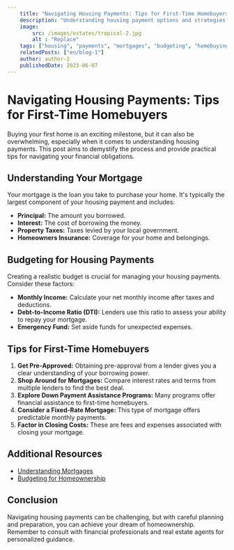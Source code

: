 ```yaml
---
    title: "Navigating Housing Payments: Tips for First-Time Homebuyers"
    description: "Understanding housing payment options and strategies for first-time homebuyers. Explore budgeting, mortgages, and more."
    image: 
        src: /images/estates/tropical-2.jpg
        alt : "Replace"
    tags: ["housing", "payments", "mortgages", "budgeting", "homebuying"]
    relatedPosts: ["en/blog-1"] 
    author: author-2
    publishedDate: 2023-06-07
---
```


# Navigating Housing Payments: Tips for First-Time Homebuyers

Buying your first home is an exciting milestone, but it can also be overwhelming, especially when it comes to understanding housing payments. This post aims to demystify the process and provide practical tips for navigating your financial obligations.

## Understanding Your Mortgage

Your mortgage is the loan you take to purchase your home. It's typically the largest component of your housing payment and includes:

* **Principal:** The amount you borrowed.
* **Interest:** The cost of borrowing the money.
* **Property Taxes:** Taxes levied by your local government.
* **Homeowners Insurance:** Coverage for your home and belongings.

## Budgeting for Housing Payments

Creating a realistic budget is crucial for managing your housing payments. Consider these factors:

* **Monthly Income:** Calculate your net monthly income after taxes and deductions.
* **Debt-to-Income Ratio (DTI):** Lenders use this ratio to assess your ability to repay your mortgage.
* **Emergency Fund:** Set aside funds for unexpected expenses.

## Tips for First-Time Homebuyers

1.  **Get Pre-Approved:** Obtaining pre-approval from a lender gives you a clear understanding of your borrowing power.
2.  **Shop Around for Mortgages:** Compare interest rates and terms from multiple lenders to find the best deal.
3.  **Explore Down Payment Assistance Programs:** Many programs offer financial assistance to first-time homebuyers.
4.  **Consider a Fixed-Rate Mortgage:** This type of mortgage offers predictable monthly payments.
5.  **Factor in Closing Costs:** These are fees and expenses associated with closing your mortgage.

## Additional Resources

* [Understanding Mortgages](/blog/understanding-mortgages)
* [Budgeting for Homeownership](/blog/budgeting-for-homeownership)

## Conclusion

Navigating housing payments can be challenging, but with careful planning and preparation, you can achieve your dream of homeownership. Remember to consult with financial professionals and real estate agents for personalized guidance.